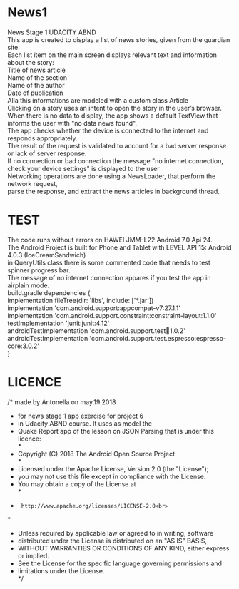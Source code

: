 # News1
News Stage 1 UDACITY ABND<br>
This app is created to display a list of news stories, given from the guardian site.<br>
Each list item on the main screen displays relevant text and information about the story:<br>
Title of news article <br>
Name of the section <br>
Name of the author<br>
Date of publication <br>
Alla this informations are modeled with a custom class Article <br>
Clicking on a story uses an intent to open the story in the user’s browser.<br>
When there is no data to display, the app shows a default TextView that informs the user with "no data news found".<br>
The app checks whether the device is connected to the internet and responds appropriately. <br>
The result of the request is validated to account for a bad server response or lack of server response.<br>
If no connection or bad connection the message "no internet connection, check your device settings" is displayed to the user<br>
Networking operations are done using a NewsLoader, that perform the network request,<br>
parse the response, and extract the news articles in background thread.<br>
# TEST
The code runs without errors on HAWEI JMM-L22 Android 7.0 Api 24.<br>
The Android Project is built  for Phone and Tablet with LEVEL API 15: Android 4.0.3 (IceCreamSandwich)<br>
in QueryUtils class there is some commented code that needs to test spinner progress bar.<br> 
The message of no internet connection appares if you test the app in airplain mode.<br>
build.gradle dependencies {<br>
    implementation fileTree(dir: 'libs', include: ['*.jar'])<br>
    implementation 'com.android.support:appcompat-v7:27.1.1'<br>
    implementation 'com.android.support.constraint:constraint-layout:1.1.0'<br>
    testImplementation 'junit:junit:4.12'<br>
    androidTestImplementation 'com.android.support.test:runner:1.0.2'<br>
    androidTestImplementation 'com.android.support.test.espresso:espresso-core:3.0.2'<br>
}<br>
# LICENCE <br>
/*  made by Antonella on may.19.2018<br>
 * for news stage 1 app exercise for project 6<br>
 * in Udacity ABND course. It uses as model the<br>
 * Quake Report app of the lesson on JSON Parsing that is under this licence:<br>
 *<br>
 * Copyright (C) 2018 The Android Open Source Project<br>
 *<br>
 * Licensed under the Apache License, Version 2.0 (the "License");<br>
 * you may not use this file except in compliance with the License.<br>
 * You may obtain a copy of the License at<br>
 *<br>
 *      http://www.apache.org/licenses/LICENSE-2.0<br>
 *<br>
 * Unless required by applicable law or agreed to in writing, software<br>
 * distributed under the License is distributed on an "AS IS" BASIS,<br>
 * WITHOUT WARRANTIES OR CONDITIONS OF ANY KIND, either express or implied.<br>
 * See the License for the specific language governing permissions and<br>
 * limitations under the License.<br>
 */<br>

